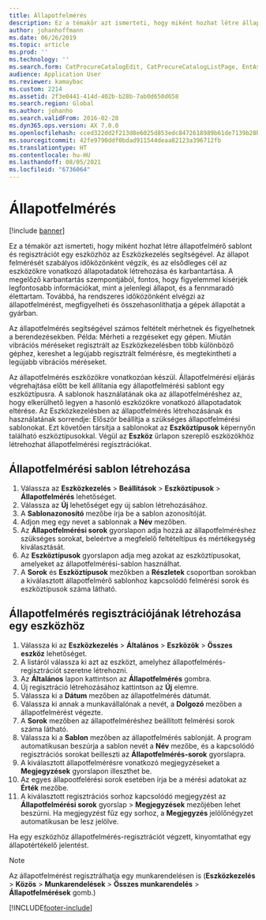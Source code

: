 ```yaml
---
title: Állapotfelmérés
description: Ez a témakör azt ismerteti, hogy miként hozhat létre állapotfelmérő sablont és regisztrációt egy eszközhöz az Eszközkezelés segítségével.
author: johanhoffmann
ms.date: 06/26/2019
ms.topic: article
ms.prod: ''
ms.technology: ''
ms.search.form: CatProcureCatalogEdit, CatProcureCatalogListPage, EntAssetObjectCondition, EntAssetConditionTemplate
audience: Application User
ms.reviewer: kamaybac
ms.custom: 2214
ms.assetid: 2f3e0441-414d-402b-b28b-7ab0d650d658
ms.search.region: Global
ms.author: johanho
ms.search.validFrom: 2016-02-28
ms.dyn365.ops.version: AX 7.0.0
ms.openlocfilehash: cced322dd2f213d8e6025d853edc8472618989b61de7139b28ba1c6bffd3ad2a
ms.sourcegitcommit: 42fe9790ddf0bdad911544deaa82123a396712fb
ms.translationtype: HT
ms.contentlocale: hu-HU
ms.lasthandoff: 08/05/2021
ms.locfileid: "6736064"
---
```

# <a name="condition-assessment"></a>Állapotfelmérés

[!include [banner](../../includes/banner.md)]

 

Ez a témakör azt ismerteti, hogy miként hozhat létre állapotfelmérő sablont és regisztrációt egy eszközhöz az Eszközkezelés segítségével. Az állapot felmérését szabályos időközönként végzik, és az elsődleges cél az eszközökre vonatkozó állapotadatok létrehozása és karbantartása. A megelőző karbantartás szempontjából, fontos, hogy figyelemmel kísérjék legfontosabb információkat, mint a jelenlegi állapot, és a fennmaradó élettartam. Továbbá, ha rendszeres időközönként elvégzi az állapotfelmérést, megfigyelheti és összehasonlíthatja a gépek állapotát a gyárban.

Az állapotfelmérés segítségével számos feltételt mérhetnek és figyelhetnek a berendezésekben. Példa: Mérheti a rezgéseket egy gépen. Miután vibrációs méréseket regisztrált az Eszközkezelésben több különböző géphez, kereshet a legújabb regisztrált felmérésre, és megtekintheti a legújabb vibrációs méréseket.

Az állapotfelmérés eszközökre vonatkozóan készül. Állapotfelmérési eljárás végrehajtása előtt be kell állítania egy állapotfelmérési sablont egy eszköztípusra. A sablonok használatának oka az állapotfelméréshez az, hogy elkerülhető legyen a hasonló eszközökre vonatkozó állapotadatok eltérése. Az Eszközkezelésben az állapotfelmérés létrehozásának és használatának sorrendje: Először beállítja a szükséges állapotfelmérési sablonokat. Ezt követően társítja a sablonokat az **Eszköztípusok** képernyőn található eszköztípusokkal. Végül az **Eszköz** űrlapon szereplő eszközökhöz létrehozhat állapotfelmérési regisztrációkat.

## <a name="create-a-condition-assessment-template"></a>Állapotfelmérési sablon létrehozása

1. Válassza az **Eszközkezelés** > **Beállítások** > **Eszköztípusok** > **Állapotfelmérés** lehetőséget.
2. Válassza az **Új** lehetőséget egy új sablon létrehozásához.
3. A **Sablonazonosító** mezőbe írja be a sablon azonosítóját.
4. Adjon meg egy nevet a sablonnak a **Név** mezőben.
5. Az **Állapotfelmérési sorok** gyorslapon adja hozzá az állapotfelméréshez szükséges sorokat, beleértve a megfelelő feltételtípus és mértékegység kiválasztását.
6. Az **Eszköztípusok** gyorslapon adja meg azokat az eszköztípusokat, amelyeket az állapotfelmérési-sablon használhat.
7. A **Sorok** és **Eszköztípusok** mezőkben a **Részletek** csoportban sorokban a kiválasztott állapotfelmérő sablonhoz kapcsolódó felmérési sorok és eszköztípusok száma látható.


## <a name="create-condition-assessment-registration-on-an-asset"></a>Állapotfelmérés regisztrációjának létrehozása egy eszközhöz

1. Válassza ki az **Eszközkezelés** > **Általános** > **Eszközök** > **Összes eszköz** lehetőséget.
2. A listáról válassza ki azt az eszközt, amelyhez állapotfelmérés-regisztrációt szeretne létrehozni.
3. Az **Általános** lapon kattintson az **Állapotfelmérés** gombra.
4. Új regisztráció létrehozásához kattintson az **Új** elemre.
5. Válassza ki a **Dátum** mezőben az állapotfelmérés dátumát.
6. Válassza ki annak a munkavállalónak a nevét, a **Dolgozó** mezőben a állapotfelmérést végezte.
7. A **Sorok** mezőben az állapotfelméréshez beállított felmérési sorok száma látható.
8. Válassza ki a **Sablon** mezőben az állapotfelmérés sablonját. A program automatikusan beszúrja a sablon nevét a **Név** mezőbe, és a kapcsolódó regisztrációs sorokat beilleszti az **Állapotfelmérés-sorok** gyorslapra.
9. A kiválasztott állapotfelmérésre vonatkozó megjegyzéseket a **Megjegyzések** gyorslapon illeszthet be.
10. Az egyes állapootfelérési sorok esetében írja be a mérési adatokat az **Érték** mezőbe.
11. A kiválasztott regisztrációs sorhoz kapcsolódó megjegyzést az **Állapotfelmérési sorok** gyorslap > **Megjegyzések** mezőjében lehet beszúrni. Ha megjegyzést fűz egy sorhoz, a **Megjegyzés** jelölőnégyzet automatikusan be lesz jelölve.

Ha egy eszközhöz állapotfelmérés-regisztrációt végzett, kinyomtathat egy állapotértékelő jelentést.

>[!NOTE]
>Az állapotfelmérést regisztrálhatja egy munkarendelésen is (**Eszközkezelés** > **Közös** > **Munkarendelések** > **Összes munkarendelés** > **Állapotfelmérések** gomb.)


[!INCLUDE[footer-include](../../../includes/footer-banner.md)]